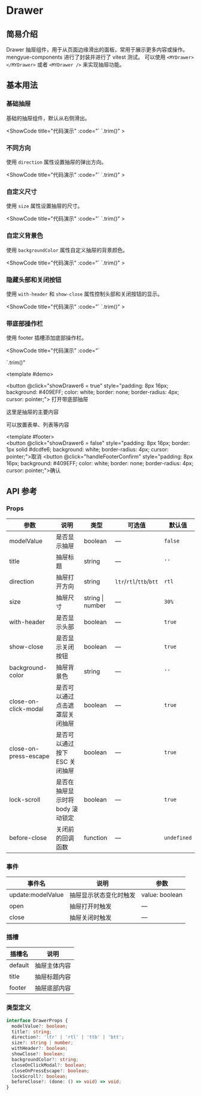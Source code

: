 # Drawer

## 简易介绍
Drawer 抽屉组件，用于从页面边缘滑出的面板，常用于展示更多内容或操作。mengyue-components 进行了封装并进行了 vitest 测试。
可以使用 `<MYDrawer></MYDrawer>` 或者 `<MYDrawer />` 来实现抽屉功能。

## 基本用法

### 基础抽屉
基础的抽屉组件，默认从右侧滑出。

<ShowCode
  title="代码演示"
  :code="`
<template>
  <div>
    <button @click='showDrawer = true'>打开抽屉</button>
    <MYDrawer v-model='showDrawer' title='基础抽屉'>
      <p>这里是抽屉的内容</p>
      <p>可以放置任何内容</p>
    </MYDrawer>
  </div>
</template>
<script setup>
import { ref } from 'vue'
const showDrawer = ref(false)
</script>
  `.trim()"
>
  <template #demo>
    <div>
      <button @click="showDrawer1 = true" style="padding: 8px 16px; background: #409EFF; color: white; border: none; border-radius: 4px; cursor: pointer;">
        打开抽屉
      </button>
      <MYDrawer v-model="showDrawer1" title="基础抽屉">
        <p>这里是抽屉的内容</p>
        <p>可以放置任何内容</p>
      </MYDrawer>
    </div>
  </template>
</ShowCode>

### 不同方向
使用 `direction` 属性设置抽屉的弹出方向。

<ShowCode
  title="代码演示"
  :code="`
<template>
  <div style='display: flex; gap: 10px; flex-wrap: wrap;'>
    <button @click='openDrawer('rtl')'>从右侧打开</button>
    <button @click='openDrawer('ltr')'>从左侧打开</button>
    <button @click='openDrawer('ttb')'>从顶部打开</button>
    <button @click='openDrawer('btt')'>从底部打开</button>
  </div>
  <MYDrawer 
    v-model='showDrawer' 
    :title='currentTitle'
    :direction='currentDirection'
  >
    <p>当前方向: {{ currentDirection }}</p>
    <p>抽屉内容...</p>
  </MYDrawer>
</template>
<script setup>
import { ref } from 'vue'
const showDrawer = ref(false)
const currentDirection = ref('rtl')
const currentTitle = ref('')
const openDrawer = (direction) => {
  currentDirection.value = direction
  currentTitle.value = \`\${getDirectionText(direction)}抽屉\`
  showDrawer.value = true
}
const getDirectionText = (dir) => {
  const map = { rtl: '右侧', ltr: '左侧', ttb: '顶部', btt: '底部' }
  return map[dir] || dir
}
</script>
  `.trim()"
>
  <template #demo>
    <div style="display: flex; gap: 10px; flex-wrap: wrap;">
      <button @click="openDirectionDrawer('rtl')" style="padding: 8px 16px; background: #409EFF; color: white; border: none; border-radius: 4px; cursor: pointer;">
        从右侧打开
      </button>
      <button @click="openDirectionDrawer('ltr')" style="padding: 8px 16px; background: #409EFF; color: white; border: none; border-radius: 4px; cursor: pointer;">
        从左侧打开
      </button>
      <button @click="openDirectionDrawer('ttb')" style="padding: 8px 16px; background: #409EFF; color: white; border: none; border-radius: 4px; cursor: pointer;">
        从顶部打开
      </button>
      <button @click="openDirectionDrawer('btt')" style="padding: 8px 16px; background: #409EFF; color: white; border: none; border-radius: 4px; cursor: pointer;">
        从底部打开
      </button>
    </div>
    <MYDrawer 
      v-model="showDrawer2" 
      :title="currentTitle"
      :direction="currentDirection"
    >
      <p>当前方向: {{ getDirectionText(currentDirection) }}</p>
      <p>抽屉内容...</p>
    </MYDrawer>
  </template>
</ShowCode>


### 自定义尺寸
使用 `size` 属性设置抽屉的尺寸。

<ShowCode
  title="代码演示"
  :code="`
<template>
  <div style='display: flex; gap: 10px;'>
    <button @click='openSizeDrawer('30%'')'>30% 宽度</button>
    <button @click='openSizeDrawer('500px')'>500px 宽度</button>
    <button @click='openSizeDrawer('80%'')'>80% 宽度</button>
  </div>
  <MYDrawer 
    v-model='showDrawer' 
    :title='currentTitle'
    :size='currentSize'
  >
    <p>当前尺寸: {{ currentSize }}</p>
    <p>抽屉内容...</p>
  </MYDrawer>
</template>
<script setup>
import { ref } from 'vue'
const showDrawer = ref(false)
const currentSize = ref('30%')
const currentTitle = ref('')
const openSizeDrawer = (size) => {
  currentSize.value = size
  currentTitle.value = \`\${size} 尺寸抽屉\`
  showDrawer.value = true
}
</script>
  `.trim()"
>
  <template #demo>
    <div style="display: flex; gap: 10px;">
      <button @click="openSizeDrawer('30%')" style="padding: 8px 16px; background: #409EFF; color: white; border: none; border-radius: 4px; cursor: pointer;">
        30% 宽度
      </button>
      <button @click="openSizeDrawer('500px')" style="padding: 8px 16px; background: #409EFF; color: white; border: none; border-radius: 4px; cursor: pointer;">
        500px 宽度
      </button>
      <button @click="openSizeDrawer('80%')" style="padding: 8px 16px; background: #409EFF; color: white; border: none; border-radius: 4px; cursor: pointer;">
        80% 宽度
      </button>
    </div>
    <MYDrawer 
      v-model="showDrawer3" 
      :title="currentSizeTitle"
      :size="currentSize"
    >
      <p>当前尺寸: {{ currentSize }}</p>
      <p>抽屉内容...</p>
    </MYDrawer>
  </template>
</ShowCode>


### 自定义背景色
使用 `backgroundColor` 属性自定义抽屉的背景颜色。

<ShowCode
  title="代码演示"
  :code="`
<template>
  <div style='display: flex; gap: 10px;'>
    <button @click='openColorDrawer('#f0f9ff')'>浅蓝色</button>
    <button @click='openColorDrawer('#fef2f2')'>浅红色</button>
    <button @click='openColorDrawer('#f0fdf4')'>浅绿色</button>
  </div>
  <MYDrawer 
    v-model='showDrawer' 
    title='自定义颜色'
    :background-color='currentColor'
  >
    <p>自定义背景颜色的抽屉</p>
    <p>当前颜色: {{ currentColor }}</p>
  </MYDrawer>
</template>
<script setup>
import { ref } from 'vue'
const showDrawer = ref(false)
const currentColor = ref('#f0f9ff')
const openColorDrawer = (color) => {
  currentColor.value = color
  showDrawer.value = true
}
</script>
  `.trim()"
>
  <template #demo>
    <div style="display: flex; gap: 10px;">
      <button @click="openColorDrawer('#f0f9ff')" style="padding: 8px 16px; background: #f0f9ff; color: #0369a1; border: 1px solid #bae6fd; border-radius: 4px; cursor: pointer;">
        浅蓝色
      </button>
      <button @click="openColorDrawer('#fef2f2')" style="padding: 8px 16px; background: #fef2f2; color: #dc2626; border: 1px solid #fecaca; border-radius: 4px; cursor: pointer;">
        浅红色
      </button>
      <button @click="openColorDrawer('#f0fdf4')" style="padding: 8px 16px; background: #f0fdf4; color: #16a34a; border: 1px solid #bbf7d0; border-radius: 4px; cursor: pointer;">
        浅绿色
      </button>
    </div>
    <MYDrawer 
      v-model="showDrawer4" 
      title="自定义颜色"
      :background-color="currentColor"
    >
      <p>自定义背景颜色的抽屉</p>
      <p>当前颜色: {{ currentColor }}</p>
    </MYDrawer>
  </template>
</ShowCode>


### 隐藏头部和关闭按钮
使用 `with-header` 和 `show-close` 属性控制头部和关闭按钮的显示。

<ShowCode
  title="代码演示"
  :code="`
<template>
  <div style='display: flex; gap: 10px;'>
    <button @click='openCustomDrawer(true, true)'>显示头部和关闭按钮</button>
    <button @click='openCustomDrawer(false, false)'>隐藏头部和关闭按钮</button>
  </div>
  <MYDrawer 
    v-model='showDrawer' 
    title='自定义头部'
    :with-header='withHeader'
    :show-close='showClose'
  >
    <p>头部显示: {{ withHeader ? '是' : '否' }}</p>
    <p>关闭按钮: {{ showClose ? '是' : '否' }}</p>
    <p>点击遮罩层可以关闭</p>
  </MYDrawer>
</template>
<script setup>
import { ref } from 'vue'
const showDrawer = ref(false)
const withHeader = ref(true)
const showClose = ref(true)
const openCustomDrawer = (header, close) => {
  withHeader.value = header
  showClose.value = close
  showDrawer.value = true
}
</script>
  `.trim()"
>
  <template #demo>
    <div style="display: flex; gap: 10px;">
      <button @click="openCustomDrawer(true, true)" style="padding: 8px 16px; background: #409EFF; color: white; border: none; border-radius: 4px; cursor: pointer;">
        显示头部和关闭按钮
      </button>
      <button @click="openCustomDrawer(false, false)" style="padding: 8px 16px; background: #409EFF; color: white; border: none; border-radius: 4px; cursor: pointer;">
        隐藏头部和关闭按钮
      </button>
    </div>
    <MYDrawer 
      v-model="showDrawer5" 
      title="自定义头部"
      :with-header="withHeader"
      :show-close="showClose"
    >
      <p>头部显示: {{ withHeader ? '是' : '否' }}</p>
      <p>关闭按钮: {{ showClose ? '是' : '否' }}</p>
      <p>点击遮罩层可以关闭</p>
    </MYDrawer>
  </template>
</ShowCode>


### 带底部操作栏
使用 footer 插槽添加底部操作栏。

<ShowCode
  title="代码演示"
  :code="`
<template>
  <button @click='showDrawer = true'>打开带底部抽屉</button>
  <MYDrawer v-model='showDrawer' title='带底部操作栏'>
    <p>这里是抽屉的主要内容</p>
    <p>可以放置表单、列表等内容</p>
    <template #footer>
      <div style='display: flex; gap: 10px; justify-content: flex-end;'>
        <button @click='showDrawer = false'>取消</button>
        <button @click='handleConfirm' style='background: #409EFF; color: white;'>确认</button>
      </div>
    </template>
  </MYDrawer>
</template>
<script setup>
import { ref } from 'vue'
const showDrawer = ref(false)
const handleConfirm = () => {
  alert('确认操作')
  showDrawer.value = false
}
</script>
  `.trim()"
>
  <template #demo>
    <div>
      <button @click="showDrawer6 = true" style="padding: 8px 16px; background: #409EFF; color: white; border: none; border-radius: 4px; cursor: pointer;">
        打开带底部抽屉
      </button>
      <MYDrawer v-model="showDrawer6" title="带底部操作栏">
        <p>这里是抽屉的主要内容</p>
        <p>可以放置表单、列表等内容</p>
        <template #footer>
          <div style="display: flex; gap: 10px; justify-content: flex-end;">
            <button @click="showDrawer6 = false" style="padding: 8px 16px; border: 1px solid #dcdfe6; background: white; border-radius: 4px; cursor: pointer;">取消</button>
            <button @click="handleFooterConfirm" style="padding: 8px 16px; background: #409EFF; color: white; border: none; border-radius: 4px; cursor: pointer;">确认</button>
          </div>
        </template>
      </MYDrawer>
    </div>
  </template>
</ShowCode>

## API 参考

### Props
| 参数          | 说明         | 类型     | 可选值                              | 默认值  |
|--------------|-------------|---------|-----------------------------------|--------|
| modelValue  | 是否显示抽屉      | boolean  | — | `false`  |
| title  | 抽屉标题      | string  | — | `''`  |
| direction  | 抽屉打开方向      | string  | `ltr`/`rtl`/`ttb`/`btt` | `rtl`  |
| size  | 抽屉尺寸      | string \| number  | — | `30%`  |
| with-header  | 是否显示头部      | boolean  | — | `true`  |
| show-close  | 是否显示关闭按钮      | boolean  | — | `true`  |
| background-color  | 抽屉背景色      | string  | — | `''`  |
| close-on-click-modal  | 是否可以通过点击遮罩层关闭抽屉      | boolean  | — | `true`  |
| close-on-press-escape  | 是否可以通过按下 ESC 关闭抽屉      | boolean  | — | `true`  |
| lock-scroll  | 是否在抽屉显示时将 body 滚动锁定      | boolean  | — | `true`  |
| before-close  | 关闭前的回调函数      | function  | — | `undefined`  |

### 事件
| 事件名          | 说明         | 参数     |
|--------------|-------------|---------|
| update:modelValue  | 抽屉显示状态变化时触发      | value: boolean  |
| open  | 抽屉打开时触发      | —  |
| close  | 抽屉关闭时触发      | —  |

### 插槽
| 插槽名          | 说明         |
|--------------|-------------|
| default  | 抽屉主体内容      |
| title  | 抽屉标题内容      |
| footer  | 抽屉底部内容      |

### 类型定义
```typescript
interface DrawerProps {
  modelValue?: boolean;
  title?: string;
  direction?: 'ltr' | 'rtl' | 'ttb' | 'btt';
  size?: string | number;
  withHeader?: boolean;
  showClose?: boolean;
  backgroundColor?: string;
  closeOnClickModal?: boolean;
  closeOnPressEscape?: boolean;
  lockScroll?: boolean;
  beforeClose?: (done: () => void) => void;
}
```

<script setup>
import { ref } from 'vue'
import MYDrawer from '../../packages/components/drawer/src/drawer.vue'

// 基础抽屉示例
const showDrawer1 = ref(false)

// 方向抽屉示例
const showDrawer2 = ref(false)
const currentDirection = ref('rtl')
const currentTitle = ref('')

const openDirectionDrawer = (direction) => {
  currentDirection.value = direction
  currentTitle.value = `${getDirectionText(direction)}抽屉`
  showDrawer2.value = true
}

const getDirectionText = (dir) => {
  const map = { 
    rtl: '右侧', 
    ltr: '左侧', 
    ttb: '顶部', 
    btt: '底部' 
  }
  return map[dir] || dir
}

// 尺寸抽屉示例
const showDrawer3 = ref(false)
const currentSize = ref('30%')
const currentSizeTitle = ref('')

const openSizeDrawer = (size) => {
  currentSize.value = size
  currentSizeTitle.value = `${size} 尺寸抽屉`
  showDrawer3.value = true
}

// 颜色抽屉示例
const showDrawer4 = ref(false)
const currentColor = ref('#f0f9ff')

const openColorDrawer = (color) => {
  currentColor.value = color
  showDrawer4.value = true
}

// 自定义头部示例
const showDrawer5 = ref(false)
const withHeader = ref(true)
const showClose = ref(true)

const openCustomDrawer = (header, close) => {
  withHeader.value = header
  showClose.value = close
  showDrawer5.value = true
}

// 底部操作栏示例
const showDrawer6 = ref(false)

const handleFooterConfirm = () => {
  alert('确认操作')
  showDrawer6.value = false
}
</script>